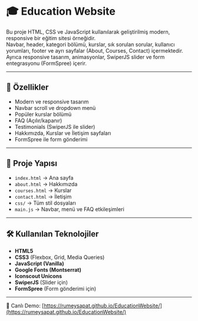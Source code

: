 # 🎓 Education Website

Bu proje HTML, CSS ve JavaScript kullanılarak geliştirilmiş modern, responsive bir eğitim sitesi örneğidir.  
Navbar, header, kategori bölümü, kurslar, sık sorulan sorular, kullanıcı yorumları, footer ve ayrı sayfalar (About, Courses, Contact) içermektedir.  
Ayrıca responsive tasarım, animasyonlar, SwiperJS slider ve form entegrasyonu (FormSpree) içerir.

---

## 🚀 Özellikler
- Modern ve responsive tasarım  
- Navbar scroll ve dropdown menü  
- Popüler kurslar bölümü  
- FAQ (Açılır/kapanır)  
- Testimonials (SwiperJS ile slider)  
- Hakkımızda, Kurslar ve İletişim sayfaları  
- FormSpree ile form gönderimi  

---

## 📂 Proje Yapısı
- `index.html` → Ana sayfa  
- `about.html` → Hakkımızda  
- `courses.html` → Kurslar  
- `contact.html` → İletişim  
- `css/` → Tüm stil dosyaları  
- `main.js` → Navbar, menü ve FAQ etkileşimleri  

---

## 🛠️ Kullanılan Teknolojiler
- **HTML5**  
- **CSS3** (Flexbox, Grid, Media Queries)  
- **JavaScript (Vanilla)**  
- **Google Fonts (Montserrat)**  
- **Iconscout Unicons**  
- **SwiperJS** (Slider için)  
- **FormSpree** (Form gönderimi için)  
---

🔗 Canlı Demo: [https://rumeysapat.github.io/EducationWebsite/](https://rumeysapat.github.io/EducationWebsite/)


